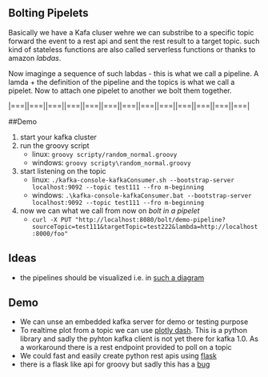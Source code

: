 ## Bolting Pipelets
Basically we have a Kafa cluser wehre we can substribe to a specific topic
forward the event to a rest api and sent the rest result to a target topic.
such kind of stateless functions are also called serverless functions or 
thanks to amazon _labdas_.  

Now imaginge a sequence of such labdas - this is what we call a pipeline.
A lamda + the definition of the pipeline and the topics is what we call a 
pipelet. Now to attach one pipelet to another we bolt them together.

|===||===||===||===||===||===||===||===||===||===||===||===||===|

##Demo
1. start your kafka cluster
2. run the groovy script
    * linux: `groovy scripty/random_normal.groovy`
    * windows: `groovy scripty\random_normal.groovy`
3. start listening on the topic
    * linux: `./kafka-console-kafkaConsumer.sh --bootstrap-server localhost:9092 --topic test111 --fro
m-beginning`
    * windows: `.\kafka-console-kafkaConsumer.bat --bootstrap-server localhost:9092 --topic test111 --fro
m-beginning`
4. now we can what we call from now on _bolt in a pipelet_
    * `curl -X PUT "http://localhost:8080/bolt/demo-pipeline?sourceTopic=test111&targetTopic=test222&lambda=http://localhost:8000/foo"`


## Ideas
* the pipelines should be visualized i.e. in [such a diagram](https://gojs.net/latest/samples/dynamicPorts.html)

## Demo
* We can unse an embedded kafka server for demo or testing purpose
* To realtime plot from a topic we can use [plotly dash](https://plot.ly/dash/).
  This is a python library and sadly the pyhton kafka client is not yet there for kafka 1.0.
  As a workaround there is a rest endpoint provided to poll on a topic
* We could fast and easily create python rest apis using [flask](https://blog.miguelgrinberg.com/post/designing-a-restful-api-with-python-and-flask)  
* there is a flask like api for groovy but sadly this has a [bug](https://github.com/perwendel/spark/issues/946#issuecomment-348493178)

